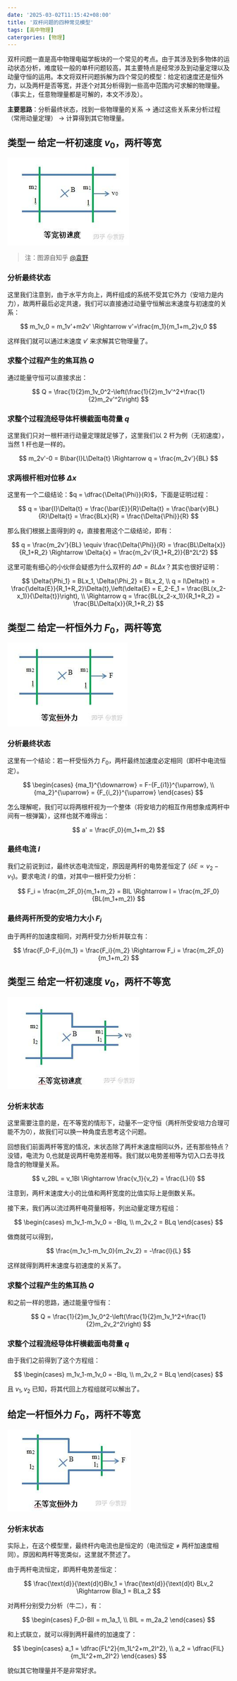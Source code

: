 ```yaml
---
date: '2025-03-02T11:15:42+08:00'
title: '双杆问题的四种常见模型'
tags: [高中物理]
catergories: [物理]
---
```


双杆问题一直是高中物理电磁学板块的一个常见的考点。由于其涉及到多物体的运动状态分析，难度较一般的单杆问题较高，其主要特点是经常涉及到动量定理以及动量守恒的运用。本文将双杆问题拆解为四个常见的模型：给定初速度还是恒外力，以及两杆是否等宽，并逐个对其分析得到一些高中范围内可求解的物理量。（事实上，任意物理量都是可解的，本文不涉及）。

**主要思路**：分析最终状态，找到一些物理量的关系 $\rightarrow$ 通过这些关系来分析过程（常用动量定理） $\rightarrow$ 计算得到其它物理量。

## 类型一 给定一杆初速度 $v_0$，两杆等宽

![fig1](images/fig1.jpg)

> 注：图源自知乎 [@袁野](https://www.zhihu.com/people/chen-zhou-73-29)

### 分析最终状态

这里我们注意到，由于水平方向上，两杆组成的系统不受其它外力（安培力是内力），故两杆最后必定共速，我们可以直接通过动量守恒解出末速度与初速度的关系：


$$
m_1v_0 = m_1v'+m2v' \Rightarrow v'=\frac{m_1}{m_1+m_2}v_0
$$

这样我们就可以通过末速度 $v'$ 来求解其它物理量了。

### 求整个过程产生的焦耳热 $Q$

通过能量守恒可以直接求出：

$$
Q = \frac{1}{2}m_1v_0^2-\left(\frac{1}{2}m_1v'^2+\frac{1}{2}m_2v'^2\right)
$$

### 求整个过程流经导体杆横截面电荷量 $q$

这里我们只对一根杆进行动量定理就足够了，这里我们以 2 杆为例（无初速度），当然 1 杆也是一样的。

$$
m_2v'-0 = B\bar{I}L\Delta{t} \Rightarrow q = \frac{m_2v'}{BL}
$$

### 求两根杆相对位移 $\Delta{x}$

这里有一个二级结论：$q = \dfrac{\Delta{\Phi}}{R}$，下面是证明过程：

$$
q = \bar{I}\Delta{t} = \frac{\bar{E}}{R}\Delta{t} = \frac{\bar{v}BL}{R}\Delta{t} = \frac{BLx}{R} = \frac{\Delta{\Phi}}{R}
$$

那么我们根据上面得到的 $q$，直接套用这个二级结论，即有：

$$
q = \frac{m_2v'}{BL} \equiv \frac{\Delta{\Phi}}{R} = \frac{BL\Delta{x}}{R_1+R_2} \Rightarrow \Delta{x} = \frac{m_2v'(R_1+R_2)}{B^2L^2}
$$

这里可能有细心的小伙伴会疑惑为什么双杆的 $\Delta{\Phi} = BL\Delta{x}$？其实也很好证明：

$$
\Delta{\Phi_1} = BLx_1, \Delta{\Phi_2} = BLx_2, \\
q = I\Delta{t} = \frac{\delta{E}}{R_1+R_2}\Delta{t},\left(\delta{E} = E_2-E_1 = 
\frac{BL(x_2-x_1)}{\Delta{t}}\right), \\
\Rightarrow q = \frac{BL(x_2-x_1)}{R_1+R_2} = \frac{BL\Delta{x}}{R_1+R_2}
$$

## 类型二 给定一杆恒外力 $F_0$，两杆等宽

![fig2](images/fig2.jpg)

### 分析最终状态

这里有一个结论：若一杆受恒外力 $F_0$，两杆最终加速度必定相同（即杆中电流恒定）。

$$
\begin{cases}
  {ma_1}^{\downarrow} = F-{F_{i1}}^{\uparrow}, \\
  {ma_2}^{\uparrow} = {F_{i_2}}^{\uparrow}
\end{cases}
$$

怎么理解呢，我们可以将两根杆视为一个整体（将安培力的相互作用想象成两杆中间有一根弹簧），这样也就不难得出：

$$
a' = \frac{F_0}{m_1+m_2}
$$

### 最终电流 $I$

我们之前说到过，最终状态电流恒定，原因是两杆的电势差恒定了 $(\delta{E} \propto v_2-v_1)$。要求电流 $I$ 的值，对其中一根杆受力分析：

$$
F_i = \frac{m_2F_0}{m_1+m_2} = BIL \Rightarrow I = \frac{m_2F_0}{BL(m_1+m_2)}
$$

### 最终两杆所受的安培力大小 $F_i$

由于两杆的加速度相同，对两杆受力分析并联立有：

$$
\frac{F_0-F_i}{m_1} = \frac{F_i}{m_2} \Rightarrow F_i = \frac{m_2F_0}{m_1+m_2}
$$

## 类型三 给定一杆初速度 $v_0$，两杆不等宽

![fig3](images/fig3.jpg)

### 分析末状态

这里需要注意的是，在不等宽的情形下，动量不一定守恒（两杆所受安培力合理可能不为0），故我们可以换一种角度去思考这个问题。

回想我们前面两杆等宽的情况，末状态除了两杆末速度相同以外，还有那些特点？没错，电流为 0,也就是说两杆电势差相等。我们就以电势差相等为切入口去寻找隐含的物理量关系。

$$
v_2BL = v_1Bl \Rightarrow \frac{v_1}{v_2} = \frac{L}{l}
$$

注意到，两杆末速度大小的比值和两杆宽度的比值实际上是倒数关系。

接下来，我们再以流过两杆电荷量相等，列出动量定理方程组：

$$
\begin{cases}
  m_1v_1-m_1v_0 = -Blq, \\
  m_2v_2 = BLq
\end{cases}
$$

做商就可以得到，

$$
\frac{m_1v_1-m_1v_0}{m_2v_2} = -\frac{l}{L}
$$

这样就得到两杆末速度与初速度的关系了。

### 求整个过程产生的焦耳热 $Q$

和之前一样的思路，通过能量守恒有：

$$
Q = \frac{1}{2}m_1v_0^2-\left(\frac{1}{2}m_1v_1^2+\frac{1}{2}m_2v_2^2\right)
$$

### 求整个过程流经导体杆横截面电荷量 $q$

由于我们之前得到了这个方程组：

$$
\begin{cases}
  m_1v_1-m_1v_0 = -Blq, \\
  m_2v_2 = BLq
\end{cases}
$$

且 $v_1, v_2$ 已知，将其代回上方程组就可以解出了。

## 给定一杆恒外力 $F_0$，两杆不等宽

![fig4](images/fig4.jpg)

### 分析末状态

实际上，在这个模型里，最终杆内电流也是恒定的（电流恒定 $\neq$ 两杆加速度相同）。原因和两杆等宽类似，这里就不赘述了。

由于两杆电流恒定，即两杆电势差恒定：

$$
\frac{\text{d}}{\text{d}t}Blv_1 = \frac{\text{d}}{\text{d}t} BLv_2 \Rightarrow Bla_1 = BLa_2
$$

对两杆分别受力分析（牛二），有：

$$
\begin{cases}
  F_0-BIl = m_1a_1, \\
  BIL = m_2a_2
\end{cases}
$$

和上式联立，就可以得到两杆最终的加速度了：

$$
\begin{cases}
  a_1 = \dfrac{FL^2}{m_1L^2+m_2l^2}, \\
  a_2 = \dfrac{FlL}{m_1L^2+m_2l^2}
\end{cases}
$$

貌似其它物理量并不是非常好求。
